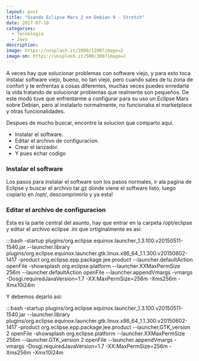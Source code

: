 ```yaml
---
layout: post
title: "Usando Eclipse Mars 2 en Debian 9 - Stretch"
date: 2017-07-10
categories:
  - Tecnologia
  - Java
description: 
image: https://unsplash.it/2000/1200?image=2
image-sm: https://unsplash.it/500/300?image=2
---
```

A veces hay que solucionar problemas con software viejo, y para esto toca instalar software viejo, bueno, no tan viejo, pero cuando sales de tu zona de confort y te enfrentas a cosas diferentes, muchas veces puedes enredarte la vida tratando de solucionar problemas que realmente son pequeños. De este modo tuve que enfrentarme a configurar para su uso un Eclipse Mars sobre Debian, pero al instalarlo normalmente, no funcionaba el marketplace y otras funcionalidades.

Despues de mucho buscar, encontre la solucion que comparto aqui.
<ul>
  <li>Instalar el software.</li>
  <li>Editar el archivo de configuracion.</li>
  <li>Crear el lanzador.</li>
  <li>Y pues echar codigo</li>
</ul>

<h3>Instalar el software</h3>
Los pasos para instalar el software son los pasos normales, ir ala pagina de Eclipse y buscar el archivo tar.gz donde viene el software listo, luego copiarlo en /opt/, descomprimirlo y ya esta!

<h3>Editar el archivo de configuracion</h3>
Esta es la parte central del asunto, hay que entrar en la carpeta /opt/eclipse y editar el archivo eclipse .ini que ortiginalmente es asi:

 :::bash
 -startup
 plugins/org.eclipse.equinox.launcher_1.3.100.v20150511-1540.jar
 --launcher.library
 plugins/org.eclipse.equinox.launcher.gtk.linux.x86_64_1.1.300.v20150602-1417
 -product
 org.eclipse.epp.package.jee.product
 --launcher.defaultAction
 openFile
 -showsplash
 org.eclipse.platform
 --launcher.XXMaxPermSize
 256m
 --launcher.defaultAction
 openFile
 --launcher.appendVmargs
 -vmargs
 -Dosgi.requiredJavaVersion=1.7
 -XX:MaxPermSize=256m
 -Xms256m
 -Xmx10i24m

Y debemos dejarlo asi:


 :::bash
 -startup
 plugins/org.eclipse.equinox.launcher_1.3.100.v20150511-1540.jar
 --launcher.library
 plugins/org.eclipse.equinox.launcher.gtk.linux.x86_64_1.1.300.v20150602-1417
 -product
 org.eclipse.epp.package.jee.product
 --launcher.GTK_version
 2
 openFile
 -showsplash
 org.eclipse.platform
 --launcher.XXMaxPermSize
 256m
 --launcher.GTK_version
 2
 openFile
 --launcher.appendVmargs
 -vmargs
 -Dosgi.requiredJavaVersion=1.7
 -XX:MaxPermSize=256m
 -Xms256m
 -Xmx10i24m

